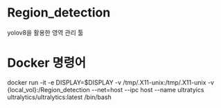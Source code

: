 # Region_detection
yolov8을 활용한 영역 관리 툴

# Docker 명령어
docker run -it -e DISPLAY=$DISPLAY -v /tmp/.X11-unix:/tmp/.X11-unix -v {local_vol}:/Region_detection --net=host --ipc host --name ultratyics ultralytics/ultralytics:latest /bin/bash